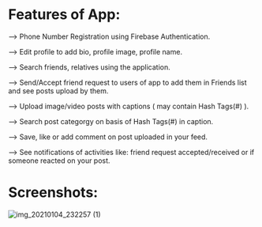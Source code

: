 # Features of App:
--> Phone Number Registration using Firebase Authentication.

--> Edit profile to add bio, profile image, profile name.

--> Search friends, relatives using the application.

--> Send/Accept friend request to users of app to add them in Friends list and see posts upload by them.

--> Upload image/video posts with captions ( may contain Hash Tags(#) ).

--> Search post categorgy on basis of Hash Tags(#) in caption.

--> Save, like or add comment on post uploaded in your feed.

--> See notifications of activities like: friend request accepted/received or if someone reacted on your post.

# Screenshots:
![img_20210104_232257 (1)](https://user-images.githubusercontent.com/48565759/103565874-1b750d80-4ee7-11eb-93f7-7b059faaaeb3.png)
